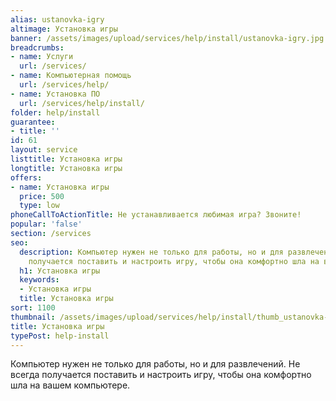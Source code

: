 ```yaml
---
alias: ustanovka-igry
altimage: Установка игры
banner: /assets/images/upload/services/help/install/ustanovka-igry.jpg
breadcrumbs:
- name: Услуги
  url: /services/
- name: Компьютерная помощь
  url: /services/help/
- name: Установка ПО
  url: /services/help/install/
folder: help/install
guarantee:
- title: ''
id: 61
layout: service
listtitle: Установка игры
longtitle: Установка игры
offers:
- name: Установка игры
  price: 500
  type: low
phoneCallToActionTitle: Не устанавливается любимая игра? Звоните!
popular: 'false'
section: /services
seo:
  description: Компьютер нужен не только для работы, но и для развлечений. Не всегда
    получается поставить и настроить игру, чтобы она комфортно шла на вашем компьютере.
  h1: Установка игры
  keywords:
  - Установка игры
  title: Установка игры
sort: 1100
thumbnail: /assets/images/upload/services/help/install/thumb_ustanovka-igry.jpg
title: Установка игры
typePost: help-install
---
```

Компьютер нужен не только для работы, но и для развлечений. Не всегда получается поставить и настроить игру, чтобы она комфортно шла на вашем компьютере.